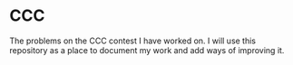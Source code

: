 # CCC

The problems on the CCC contest I have worked on. I will use this repository as a place to document my work and add ways of improving it. 





